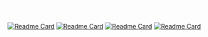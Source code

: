 ## <span style="color: white">⎇</span>
[![Readme Card](https://github-readme-stats.vercel.app/api/pin/?username=WillGAndre&repo=mac-ntfs2.0&theme=apprentice)](https://github.com/WillGAndre/mac-ntfs2.0)
[![Readme Card](https://github-readme-stats.vercel.app/api/pin/?username=WillGAndre&repo=aposturas&theme=apprentice)](https://github.com/WillGAndre/aposturas)
[![Readme Card](https://github-readme-stats.vercel.app/api/pin/?username=WillGAndre&repo=dt-kygn&theme=apprentice)](https://github.com/WillGAndre/dt-kygn)
[![Readme Card](https://github-readme-stats.vercel.app/api/pin/?username=WillGAndre&repo=rs-blockchain&theme=apprentice)](https://github.com/WillGAndre/rs-blockchain)